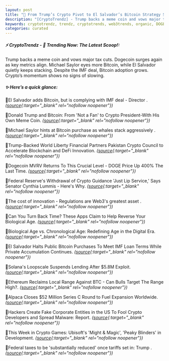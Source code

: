 ```yaml
---
layout: post
title: "🌌 From Trump’s Crypto Pivot to El Salvador’s Bitcoin Strategy Shift Bitcoin News"
description: "[CryptoTrendz] - Trump backs a meme coin and vows major tax cuts. Dogecoin surges again as key metrics align. Michael Saylor eyes more Bitcoin, while El Salvador quietly keeps stacking. Despite the IMF deal, Bitcoin adoption grows. Crypto’s momentum shows no signs of slowing."
keywords: cryptotrendz, trendz, cryptotrends, web3trends, organic, DOGE, market, Digital, Trump, Bitcoin, Pakistan, Crypto, BTC
categories: curated
---
```


##### ⚡ CryptoTrendz - 📌 *Trending Now: The Latest Scoop!:*

Trump backs a meme coin and vows major tax cuts. Dogecoin surges again as key metrics align. Michael Saylor eyes more Bitcoin, while El Salvador quietly keeps stacking. Despite the IMF deal, Bitcoin adoption grows. Crypto’s momentum shows no signs of slowing.

##### ✨ *Here’s a quick glance:*


🔹El Salvador adds Bitcoin, but is complying with IMF deal - Director . *([source](https://s.avyag.com/drtg){:target="_blank" rel="nofollow noopener"})*

🔹Donald Trump and Bitcoin: From 'Not a Fan' to Crypto President-With His Own Meme Coin. *([source](https://s.avyag.com/o8do){:target="_blank" rel="nofollow noopener"})*

🔹Michael Saylor hints at Bitcoin purchase as whales stack aggressively . *([source](https://s.avyag.com/h7lx){:target="_blank" rel="nofollow noopener"})*

🔹Trump-Backed World Liberty Financial Partners Pakistan Crypto Council to Accelerate Blockchain and DeFi Innovation. *([source](https://s.avyag.com/qh8h){:target="_blank" rel="nofollow noopener"})*

🔹Dogecoin MVRV Returns To This Crucial Level - DOGE Price Up 400% The Last Time. *([source](https://s.avyag.com/n3yn){:target="_blank" rel="nofollow noopener"})*

🔹Federal Reserve's Withdrawal of Crypto Guidance 'Just Lip Service,' Says Senator Cynthia Lummis - Here's Why. *([source](https://s.avyag.com/zbat){:target="_blank" rel="nofollow noopener"})*

🔹The cost of innovation - Regulations are Web3's greatest asset . *([source](https://s.avyag.com/6ouu){:target="_blank" rel="nofollow noopener"})*

🔹Can You Turn Back Time? These Apps Claim to Help Reverse Your Biological Age. *([source](https://s.avyag.com/mcqm){:target="_blank" rel="nofollow noopener"})*

🔹Biological Age vs. Chronological Age: Redefining Age in the Digital Era. *([source](https://s.avyag.com/l6kw){:target="_blank" rel="nofollow noopener"})*

🔹El Salvador Halts Public Bitcoin Purchases To Meet IMF Loan Terms While Private Accumulation Continues. *([source](https://s.avyag.com/4usc){:target="_blank" rel="nofollow noopener"})*

🔹Solana's Loopscale Suspends Lending After $5.8M Exploit. *([source](https://s.avyag.com/gjww){:target="_blank" rel="nofollow noopener"})*

🔹Ethereum Reclaims Local Range Against BTC - Can Bulls Target The Range High?. *([source](https://s.avyag.com/1o84){:target="_blank" rel="nofollow noopener"})*

🔹Alpaca Closes $52 Million Series C Round to Fuel Expansion Worldwide. *([source](https://s.avyag.com/k334){:target="_blank" rel="nofollow noopener"})*

🔹Hackers Create Fake Corporate Entities in the US To Fool Crypto Developers and Spread Malware: Report. *([source](https://s.avyag.com/6a9c){:target="_blank" rel="nofollow noopener"})*

🔹This Week in Crypto Games: Ubisoft's 'Might &amp; Magic', 'Peaky Blinders' in Development. *([source](https://s.avyag.com/pa54){:target="_blank" rel="nofollow noopener"})*

🔹Federal taxes to be 'substantially reduced' once tariffs set in: Trump . *([source](https://s.avyag.com/ehas){:target="_blank" rel="nofollow noopener"})*
